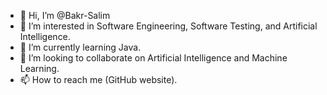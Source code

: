 - 👋 Hi, I’m @Bakr-Salim
- 👀 I’m interested in Software Engineering, Software Testing, and Artificial Intelligence.
- 🌱 I’m currently learning Java.
- 💞️ I’m looking to collaborate on Artificial Intelligence and Machine Learning.
- 📫 How to reach me (GitHub website).

<!---
Bakr-Salim/Bakr-Salim is a ✨ special ✨ repository because its `README.md` (this file) appears on your GitHub profile.
You can click the Preview link to take a look at your changes.
--->
